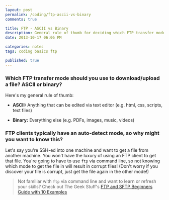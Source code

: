 ```yaml
---
layout: post
permalink: /coding/ftp-ascii-vs-binary
comments: true

title: FTP - ASCII vs Binary
description: General rule of thumb for deciding which FTP transfer mode to use
date: 2013-10-17 06:06 PM

categories: notes
tags: coding basics ftp

published: true
---
```


### Which FTP transfer mode should you use to download/upload a file? ASCII or binary?

Here's my general rule of thumb:

- **ASCII:** Anything that can be edited via text editor (e.g. html, css, scripts, text files)

- **Binary:** Everything else (e.g. PDFs, images, music, videos)

### FTP clients typically have an auto-detect mode, so why might you want to know this?

Let's say you're SSH-ed into one machine and want to get a file from another machine. You won't have the luxury of using an FTP client to get that file. You're going to have to use `ftp` via command line, so not knowing which mode to get the file in will result in corrupt files! (Don't worry if you discover your file is corrupt, just get the file again in the other mode!)

> Not familiar with `ftp` via command line and want to learn or refresh your skills? Check out The Geek Stuff's [FTP and SFTP Beginners Guide with 10 Examples](http://www.thegeekstuff.com/2010/06/ftp-sftp-tutorial/)